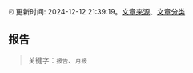 :alarm_clock: 更新时间: 2024-12-12 21:39:19。[文章来源](/README.md)、[文章分类](/TAGS.md)

## 报告


> 关键字：`报告`、`月报`



